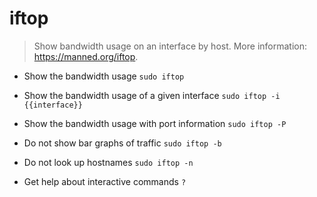 # iftop
> Show bandwidth usage on an interface by host.
> More information: <https://manned.org/iftop>.

- Show the bandwidth usage
`sudo iftop`

- Show the bandwidth usage of a given interface
`sudo iftop -i {{interface}}`

- Show the bandwidth usage with port information
`sudo iftop -P`

- Do not show bar graphs of traffic
`sudo iftop -b`

- Do not look up hostnames
`sudo iftop -n`

- Get help about interactive commands
`?`
